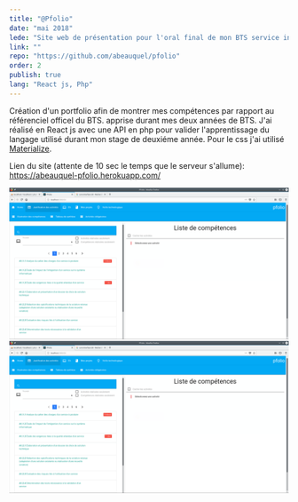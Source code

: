 ```yaml
---
title: "@Pfolio"
date: "mai 2018"
lede: "Site web de présentation pour l'oral final de mon BTS service informatique au organisation."
link: ""
repo: "https://github.com/abeauquel/pfolio"
order: 2
publish: true
lang: "React js, Php"
---
```


Création d'un portfolio afin de montrer mes compétences par rapport au référenciel officel du BTS.
 apprise durant mes deux années de BTS. J'ai réalisé en React js avec une API en php pour valider l'apprentissage
du langage utilisé durant mon stage de deuxiéme année. 
Pour le css j'ai utilisé <a href="https://materializecss.com/">Materialize</a>.

Lien du site (attente de 10 sec le temps que le serveur s'allume): https://abeauquel-pfolio.herokuapp.com/

<div class="blog-inset">
  <hidden>
    <img src='projet3.png' />
    <img src='projet3.png' />
  </hidden>
  <zoom-image src='projet3.png' zoomSrc='projet3.png' ></zoom-image>
</div>